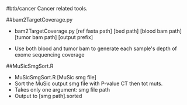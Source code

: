 #btb/cancer
Cancer related tools.

##bam2TargetCoverage.py
  * bam2TargetCoverage.py [ref fasta path] [bed path] [blood bam path] [tumor bam path] [output prefix]
  
  * Use both blood and tumor bam to generate each sample's depth of exome sequencing coverage

##MuSicSmgSort.R
  * MuSicSmgSort.R [MuSic smg file]
  * Sort the MuSic output smg file with P-value CT then tot muts.
  * Takes only one argument: smg file path
  * Output to [smg path].sorted
